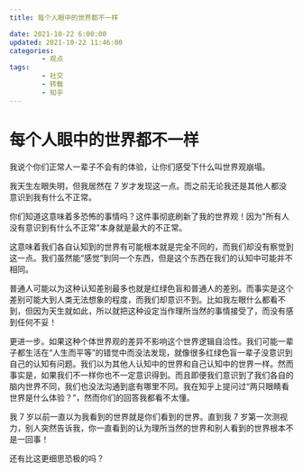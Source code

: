 ```yaml
---
title: 每个人眼中的世界都不一样

date: 2021-10-22 6:00:00
updated: 2021-10-22 11:46:00
categories:
        - 观点
tags:
        - 社交
        - 转载
        - 知乎
---
```


# 每个人眼中的世界都不一样

我说个你们正常人一辈子不会有的体验，让你们感受下什么叫世界观崩塌。

我天生左眼失明，但我居然在 7 岁才发现这一点。而之前无论我还是其他人都没意识到我有什么不正常。

你们知道这意味着多恐怖的事情吗？这件事彻底刷新了我的世界观！因为"所有人没有意识到有什么不正常"本身就是最大的不正常。

这意味着我们各自认知到的世界有可能根本就是完全不同的，而我们却没有察觉到这一点。我们虽然能“感觉”到同一个东西，但是这个东西在我们的认知中可能并不相同。

普通人可能以为这种认知差别最多也就是红绿色盲和普通人的差别。而事实是这个差别可能大到人类无法想象的程度，而我们却意识不到。比如我左眼什么都看不到，但因为天生就如此，所以就把这种设定当作理所当然的事情接受了，而没有感到任何不妥！

更进一步。如果这种个体世界观的差异不影响这个世界逻辑自洽性。我们可能一辈子都生活在“人生而平等”的错觉中而没法发现，就像很多红绿色盲一辈子没意识到自己的认知有问题。我们以为其他人认知中的世界和自己认知中的世界一样。然而事实是，如果我们不一样你也不一定意识得到。而且即便我们意识到了我们各自的脑内世界不同，我们也没法沟通到底有哪里不同。我在知乎上提问过“两只眼睛看世界是什么体验？”，然而你们的回答我都看不太懂。

我 7 岁以前一直以为我看到的世界就是你们看到的世界。直到我 7 岁第一次测视力，别人突然告诉我，你一直看到的认为理所当然的世界和别人看到的世界根本不是一回事！

还有比这更细思恐极的吗？
